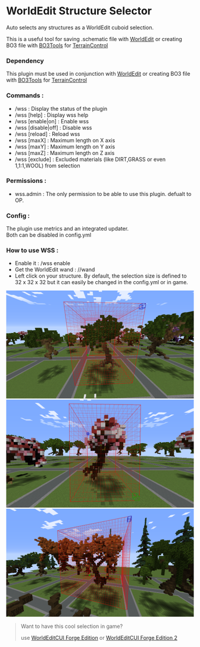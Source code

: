 # WorldEdit Structure Selector
Auto selects any structures as a WorldEdit cuboid selection.

This is a useful tool for saving .schematic file with [WorldEdit](https://dev.bukkit.org/projects/worldedit?gameCategorySlug=bukkit-plugins&projectID=31043) or creating BO3 file with [BO3Tools](https://dev.bukkit.org/projects/bo3tools) for [TerrainControl](https://dev.bukkit.org/projects/terrain-control)


### Dependency
This plugin must be used in conjunction with [WorldEdit](https://dev.bukkit.org/projects/worldedit?gameCategorySlug=bukkit-plugins&projectID=31043) or creating BO3 file with [BO3Tools](https://dev.bukkit.org/projects/bo3tools) for [TerrainControl](https://dev.bukkit.org/projects/terrain-control)


### Commands :
* /wss : Display the status of the plugin
* /wss [help] : Display wss help
* /wss [enable|on] : Enable wss
* /wss [disable|off] : Disable wss
* /wss [reload] : Reload wss
* /wss [maxX] : Maximum length on X axis
* /wss [maxY] : Maximum length on Y axis
* /wss [maxZ] : Maximum length on Z axis
* /wss [exclude] : Excluded materials (like DIRT,GRASS or even 1,1:1,WOOL) from selection

### Permissions :
* wss.admin : The only permission to be able to use this plugin. defualt to OP.

### Config :
The plugin use metrics and an integrated updater.<br>Both can be disabled in config.yml

### How to use WSS :
- Enable it : /wss enable
- Get the WorldEdit wand : //wand
- Left click on your structure. By default, the selection size is defined to 32 x 32 x 32 but it can easily be changed in the config.yml or in game.

![Tree selection](./img/selection_tree1.png)
![Tree selection](./img/selection_tree2.png)
![Tree selection](./img/selection_tree3.png)

> Want to have this cool selection in game?
>
> use [WorldEditCUI Forge Edition](https://minecraft.curseforge.com/projects/worldeditcui-forge-edition) or [WorldEditCUI Forge Edition 2](https://minecraft.curseforge.com/projects/worldeditcui-forge-edition-2)
